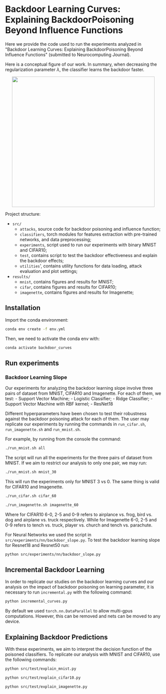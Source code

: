 
# Backdoor Learning Curves: Explaining BackdoorPoisoning Beyond Influence Functions

Here we provide the code used to run the experiments analyzed in "Backdoor Learning Curves: Explaining BackdoorPoisoning Beyond Influence Functions" (submitted to Neurocomputing Journal).

Here is a conceptual figure of our work. In summary, when decreasing the regularization parameter $\lambda$, the classifier learns the backdoor faster.

<!-- ![Backdoor learning](./animation.gif) -->

<p align="center">
  <img width="460" height="420" src="./animation.gif">
</p>

Project structure:

- `src/`
  - `attacks`, source code for backdoor poisoning and influence function;
  - `classifiers`, torch modules for features extraction with pre-trained networks, and data preprocessing;
  - `experiments`, script used to run our experiments with binary MNIST and CIFAR10;
  - `test`, contains script to test the backdoor effectiveness and explain the backdoor effects;
  - `utilities`', contains utility functions for data loading, attack evaluation and plot settings;
- `results/`
  - `mnist`, contains figures and results for MNIST;
  - `cifar`, contains figures and results for CIFAR10;
  - `imagenette`, contains figures and results for Imagenette;
  
## Installation

Import the conda environment:

```bash
conda env create -f env.yml 
```

Then, we need to activate the conda env with:

```bash
conda activate backdoor_curves
```

## Run experiments

### Backdoor Learning Slope

Our experiments for analyzing the backdoor learning slope involve three pairs of dataset from MNIST, CIFAR10 and Imagenette. For each of them, we test:
    - Support Vector Machine;
    - Logistic Classifier;
    - Ridge Classifier;
    - Support Vector Machine with RBF kernel;
    - ResNet18

Different hyperparameters have been chosen to test their robustness against the backdoor poisoning attack for each of them.
The user may replicate our experiments by running the commands in `run_cifar.sh`, `run_imagenette.sh` and `run_mnist.sh`.

For example, by running from the console the command:

```bash
./run_mnist.sh all
```

The script will run all the experiments for the three pairs of dataset from MNIST. If we aim to restrict our analysis to only one pair, we may run:

```bash
./run_mnist.sh mnist_30
```

This will run the experiments only for MNIST 3 vs 0. The same thing is valid for CIFAR10 and Imagenette.

```bash
./run_cifar.sh cifar_60
```

```bash
./run_imagenette.sh imagenette_60
```

Where for CIFAR10 6-0, 2-5 and 0-9 refers to airplance vs. frog, bird vs. dog and airplane vs. truck respectively. While for Imagenette 6-0, 2-5 and 0-9 refers to tench vs. truck, player vs. church and tench vs. parachute.

For Neural Networks we used the script in `src/experiments/nn/backdoor_slope.py`. To test the backdoor learning slope for Resnet18 and Resnet50 run: 

```bash
python src/experiments/nn/backdoor_slope.py
```

## Incremental Backdoor Learning

In order to replicate our studies on the backdoor learning curves and our analysis on the impact
of backdoor poisoning on learning parameter, it is necessary to run `incremental.py` 
with the following command:

```bash
python incremental_curves.py 
```

By default we used `torch.nn.DataParallel` to allow multi-gpus computations. However, this can be removed and nets can be moved to any device.

## Explaining Backdoor Predictions

With these experiments, we aim to interpret the decision function of the poisoned classifiers. To replicate our analysis with MNIST and CIFAR10, use the following commands:

```bash
python src/test/explain_mnist.py 
```

```bash
python src/test/explain_cifar10.py
```

```bash
python src/test/explain_imagenette.py
```

